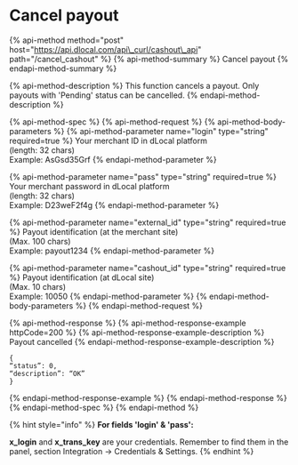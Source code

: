 # Cancel payout

{% api-method method="post" host="https://api.dlocal.com/api\_curl/cashout\_api" path="/cancel\_cashout" %}
{% api-method-summary %}
Cancel payout
{% endapi-method-summary %}

{% api-method-description %}
This function cancels a payout. Only payouts with 'Pending' status can be cancelled.
{% endapi-method-description %}

{% api-method-spec %}
{% api-method-request %}
{% api-method-body-parameters %}
{% api-method-parameter name="login" type="string" required=true %}
Your merchant ID in dLocal platform   
\(length: 32 chars\)  
Example: AsGsd35Grf
{% endapi-method-parameter %}

{% api-method-parameter name="pass" type="string" required=true %}
Your merchant password in dLocal platform   
\(length: 32 chars\)  
Example: D23weF2f4g
{% endapi-method-parameter %}

{% api-method-parameter name="external\_id" type="string" required=true %}
Payout identification \(at the merchant site\)  
\(Max. 100 chars\)  
Example: payout1234
{% endapi-method-parameter %}

{% api-method-parameter name="cashout\_id" type="string" required=true %}
Payout identification \(at dLocal site\)  
\(Max. 10 chars\)  
Example: 10050
{% endapi-method-parameter %}
{% endapi-method-body-parameters %}
{% endapi-method-request %}

{% api-method-response %}
{% api-method-response-example httpCode=200 %}
{% api-method-response-example-description %}
Payout cancelled
{% endapi-method-response-example-description %}

```text
{
“status”: 0,
“description”: “OK”
}
```
{% endapi-method-response-example %}
{% endapi-method-response %}
{% endapi-method-spec %}
{% endapi-method %}

{% hint style="info" %}
**For fields 'login' & 'pass':**

**x\_login** and **x\_trans\_key** are your credentials. Remember to find them in the panel, section Integration -&gt; Credentials & Settings.
{% endhint %}

